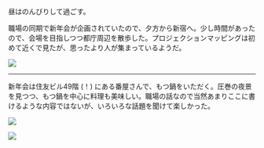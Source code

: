 昼はのんびりして過ごす。

職場の同期で新年会が企画されていたので、夕方から新宿へ。少し時間があったので、会場を目指しつつ都庁周辺を散歩した。プロジェクションマッピングは初めて近くで見たが、思ったより人が集まっているようだ。

![](https://photos.apkas.net/medium/202501/20250113-174116.webp)

---

新年会は住友ビル49階 (！) にある番屋さんで、もつ鍋をいただく。圧巻の夜景を見つつ、もつ鍋を中心に料理も美味しい。職場の話なので当然あまりここに書けるような内容ではないが、いろいろな話題を聞けて楽しかった。

![](https://photos.apkas.net/medium/202501/20250113-175844.webp)

![](https://photos.apkas.net/medium/202501/20250113-180556.webp)
